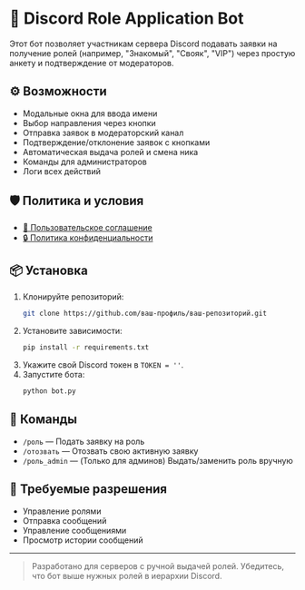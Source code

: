 # 🤖 Discord Role Application Bot

Этот бот позволяет участникам сервера Discord подавать заявки на получение ролей (например, "Знакомый", "Свояк", "VIP") через простую анкету и подтверждение от модераторов.

## ⚙️ Возможности

- Модальные окна для ввода имени
- Выбор направления через кнопки
- Отправка заявок в модераторский канал
- Подтверждение/отклонение заявок с кнопками
- Автоматическая выдача ролей и смена ника
- Команды для администраторов
- Логи всех действий

## 🛡 Политика и условия

- [📄 Пользовательское соглашение](TERMS.md)
- [🔒 Политика конфиденциальности](PRIVACY.md)

## 📦 Установка

1. Клонируйте репозиторий:
   ```bash
   git clone https://github.com/ваш-профиль/ваш-репозиторий.git
   ```
2. Установите зависимости:
   ```bash
   pip install -r requirements.txt
   ```
3. Укажите свой Discord токен в `TOKEN = ''`.
4. Запустите бота:
   ```bash
   python bot.py
   ```

## 📝 Команды

- `/роль` — Подать заявку на роль
- `/отозвать` — Отозвать свою активную заявку
- `/роль_admin` — (Только для админов) Выдать/заменить роль вручную

## 📢 Требуемые разрешения

- Управление ролями
- Отправка сообщений
- Управление сообщениями
- Просмотр истории сообщений

---

> Разработано для серверов с ручной выдачей ролей. Убедитесь, что бот выше нужных ролей в иерархии Discord.
